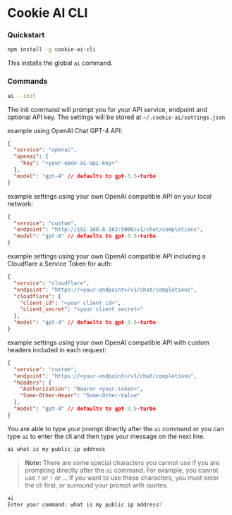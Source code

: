 # Cookie AI CLI

### Quickstart

```bash
npm install -g cookie-ai-cli
```

This installs the global `ai` command.

### Commands

```bash
ai --init
```

The init command will prompt you for your API service, endpoint and optional API key.
The settings will be stored at `~/.cookie-ai/settings.json`

example using OpenAI Chat GPT-4 API:

```json
{
  "service": "openai",
  "openai": {
    "key": "<your-open-ai-api-key>"
  },
  "model": "gpt-4" // defaults to gpt-3.5-turbo
}
```

example settings using your own OpenAI compatible API on your local network:

```json
{
  "service": "custom",
  "endpoint": "http://192.168.8.162:5000/v1/chat/completions",
  "model": "gpt-4" // defaults to gpt-3.5-turbo
}
```

example settings using your own OpenAI compatible API including a Cloudflare a Service Token for auth:

```json
{
  "service": "cloudflare",
  "endpoint": "https://<your-endpoint>/v1/chat/completions",
  "cloudflare": {
    "client_id": "<your client id>",
    "client_secret": "<your client secret>"
  },
  "model": "gpt-4" // defaults to gpt-3.5-turbo
}
```

example settings using your own OpenAI compatible API with custom headers included in each request:

```json
{
  "service": "custom",
  "endpoint": "https://<your-endpoint>/v1/chat/completions",
  "headers": {
    "Authorization": "Bearer <your-token>",
    "Some-Other-Heaer": "Some-Other-Value"
  },
  "model": "gpt-4" // defaults to gpt-3.5-turbo
}
```

You are able to type your prompt directly after the `ai` command or you can type `ai` to enter the cli and then type your message on the next line.

```bash
ai what is my public ip address
```

> **Note:** There are some special characters you cannot use if you are prompting directly after the `ai` command. For example, you cannot use `?` or `!` or `.`. If you want to use these characters, you must enter the cli first, or surround your prompt with quotes.

```bash
ai
Enter your command: what is my public ip address?
```
